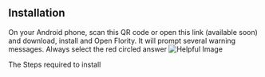 ## Installation
On your Android phone, scan this QR code or open this link (available soon) and download, install and Open Flority. 
It will prompt several warning messages. Always select the red circled answer ![Helpful Image](https://github.com/Wells-for-Zoe/book/assets/97762115/4ad92ba5-1361-46fb-ac03-b5fad084541f "The Steps required to install")
<figcaption>The Steps required to install</figcaption>
